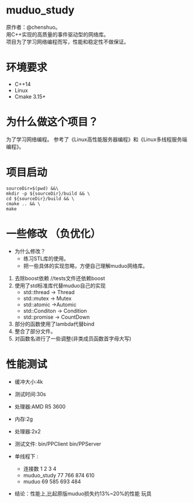 # muduo_study  
原作者：@chenshuo。  
用C++实现的高质量的事件驱动型的网络库。  
项目为了学习网络编程而写，性能和稳定性不做保证。  
# 环境要求
- C++14
- Linux
- Cmake 3.15+
# 为什么做这个项目？  
为了学习网络编程。
参考了《Linux高性能服务器编程》和《Linux多线程服务端编程》。 
# 项目启动
```
sourceDir=$(pwd) &&\
mkdir -p ${sourceDir}/build && \
cd ${sourceDir}/build && \
cmake .. && \
make
```
# 一些修改 （负优化）
- 为什么修改？  
	- 练习STL库的使用。
	- 把一些具体的实现忽略，方便自己理解muduo网络库。  
1. 去除boost依赖 //tests文件还依赖boost  
2. 使用了std标准库代替muduo自己的实现  
	- std::thread -> Thread
	- std::mutex -> Mutex
	- std::atomic ->Automic
	- std::Conditon -> Condition	
	- std::promise -> CountDown
3. 部分的函数使用了lambda代替bind
4. 整合了部分文件。  
5. 对函数名进行了一些调整(非类成员函数首字母大写)  
# 性能测试
- 缓冲大小:4k
- 测试时间:30s  
- 处理器:AMD R5 3600  
- 内存:2g  
- 处理器:2x2  
- 测试文件: bin/PPClient bin/PPServer

- 单线程下 :
	- 连接数		1	2	3	4  
	- muduo_study	77	766	874	610  
	- muduo 	69	585	693	484  
	

- 结论：性能上,比起原版muduo损失约13%~20%的性能 玩具
	



